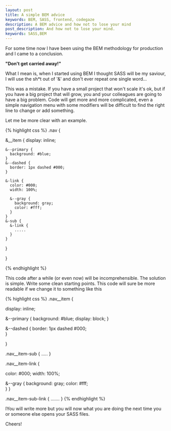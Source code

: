 ```yaml
---
layout: post
title: A simple BEM advice
keywords: BEM, SASS, frontend, codegaze
description: A BEM advice and how not to lose your mind
post_description: And how not to lose your mind.
keywords: SASS,BEM
---
```

For some time now I have been using the BEM methodology for production and I came to a conclusion. 

**"Don't get carried away!"**

What I mean is, when I started using BEM I thought SASS will be my saviour, I will use the sh*t out of '&' and don't ever repeat one single word... 

This was a mistake. If you have a small project that won't scale it's ok, but if you have a big project that will grow, you and your colleagues are going to have a big problem. Code will get more and more complicated, even a simple navigation menu with some modifiers will be difficult to find the right line to change or add something. 

Let me be more clear with an example.

{% highlight css %}
.nav {

  &__item {
    display: inline;
    
    &--primary {
      background: #blue;
    }
    &--dashed {
      border: 1px dashed #000;
    }

    &-link {
      color: #000;
      width: 100%;

      &--gray {
        background: gray;
        color: #fff;
      }
    }
    &-sub {
      &-link {
        .....
      }
    }
  }

}

{% endhighlight %}

This code after a while (or even now) will be incomprehensible. The solution is simple. Write some clean starting points. This code will sure be more readable if we change it to something like this

{% highlight css %}
.nav__item {
  
  display: inline;

  &--primary {
    background: #blue;
    display: block;
  }

  &--dashed {
    border: 1px dashed #000;    
  }

}

.nav__item-sub {
  .....
}

.nav__item-link {
 
  color: #000;
  width: 100%;

  &--gray {
    background: gray;
    color: #fff;    
  }
}

.nav__item-sub-link {
  .......
}
{% endhighlight %}

IYou will write more but you will now what you are doing the next time you or someone else opens your SASS files.

Cheers!